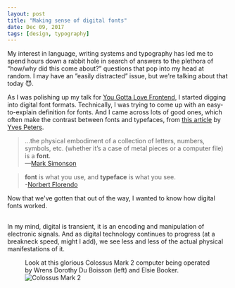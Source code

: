 ```yaml
---
layout: post
title: "Making sense of digital fonts"
date: Dec 09, 2017
tags: [design, typography]
---
```

My interest in language, writing systems and typography has led me to spend hours down a rabbit hole in search of answers to the plethora of “how/why did this come about?” questions that pop into my head at random. I may have an ”easily distracted” issue, but we're talking about that today <span class="emoji" role="img" tabindex="0" aria-label="smiling face with horns">&#x1F608;</span>.

As I was polishing up my talk for [You Gotta Love Frontend](https://yougottalovefrontend.com/), I started digging into digital font formats. Technically, I was trying to come up with an easy-to-explain definition for fonts. And I came across lots of good ones, which often make the contrast between fonts and typefaces, from [this article](http://fontfeed.com/archives/font-or-typeface/) by [Yves Peters](https://twitter.com/baldcondensed).

> ...the physical embodiment of a collection of letters, numbers, symbols, etc. (whether it’s a case of metal pieces or a computer file) is a **font**.  
—[Mark Simonson](https://twitter.com/marksimonson)

> **font** is what you use, and **typeface** is what you see.  
-[Norbert Florendo](http://www.typophile.com/node/13593)

Now that we've gotten that out of the way, I wanted to know how digital fonts worked. 

## 

In my mind, digital is transient, it is an encoding and manipulation of electronic signals. And as digital technology continues to progress (at a breakneck speed, might I add), we see less and less of the actual physical manifestations of it.

<figure>
    <figcaption>Look at this glorious Colossus Mark 2 computer being operated by Wrens Dorothy Du Boisson (left) and Elsie Booker.</figcaption>
    <img srcset="{{ site.url }}/images/posts/digital-fonts/colossus-480.jpg 480w, {{ site.url }}/images/posts/digital-fonts/colossus-640.jpg 640w, {{ site.url }}/images/posts/digital-fonts/colossus-960.jpg 960w, {{ site.url }}/images/posts/digital-fonts/colossus-1280.jpg 1280w" sizes="(max-width: 400px) 100vw, (max-width: 960px) 75vw, 640px" src="{{ site.url }}/images/posts/digital-fonts/colossus-640.jpg" alt="Colossus Mark 2" />
</figure>


